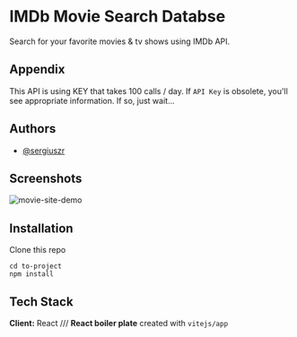 # IMDb Movie Search Databse

Search for your favorite movies & tv shows using IMDb API.

## Appendix

This API is using KEY that takes 100 calls / day.
If `API Key` is obsolete, you'll see appropriate information.
If so, just wait...

## Authors

- [@sergiuszr](https://github.com/SergiuszR)

## Screenshots

![movie-site-demo](https://thumbs.gfycat.com/BriefWelloffKillerwhale.webp)

## Installation

Clone this repo

```
cd to-project
npm install
```

## Tech Stack

**Client:** React ///
**React boiler plate** created with `vitejs/app`
